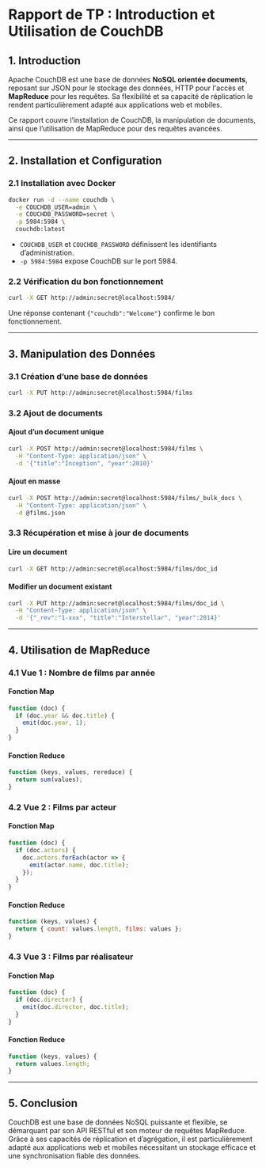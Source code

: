 # Rapport de TP : Introduction et Utilisation de CouchDB

## 1. Introduction

Apache CouchDB est une base de données **NoSQL orientée documents**, reposant sur JSON pour le stockage des données, HTTP pour l'accès et **MapReduce** pour les requêtes. Sa flexibilité et sa capacité de réplication le rendent particulièrement adapté aux applications web et mobiles.

Ce rapport couvre l’installation de CouchDB, la manipulation de documents, ainsi que l’utilisation de MapReduce pour des requêtes avancées.

---

## 2. Installation et Configuration

### 2.1 Installation avec Docker
```bash
docker run -d --name couchdb \
  -e COUCHDB_USER=admin \
  -e COUCHDB_PASSWORD=secret \
  -p 5984:5984 \
  couchdb:latest
```
- `COUCHDB_USER` et `COUCHDB_PASSWORD` définissent les identifiants d’administration.
- `-p 5984:5984` expose CouchDB sur le port 5984.

### 2.2 Vérification du bon fonctionnement
```bash
curl -X GET http://admin:secret@localhost:5984/
```
Une réponse contenant `{"couchdb":"Welcome"}` confirme le bon fonctionnement.

---

## 3. Manipulation des Données

### 3.1 Création d’une base de données
```bash
curl -X PUT http://admin:secret@localhost:5984/films
```

### 3.2 Ajout de documents

#### Ajout d’un document unique
```bash
curl -X POST http://admin:secret@localhost:5984/films \
  -H "Content-Type: application/json" \
  -d '{"title":"Inception", "year":2010}'
```

#### Ajout en masse
```bash
curl -X POST http://admin:secret@localhost:5984/films/_bulk_docs \
  -H "Content-Type: application/json" \
  -d @films.json
```

### 3.3 Récupération et mise à jour de documents

#### Lire un document
```bash
curl -X GET http://admin:secret@localhost:5984/films/doc_id
```

#### Modifier un document existant
```bash
curl -X PUT http://admin:secret@localhost:5984/films/doc_id \
  -H "Content-Type: application/json" \
  -d '{"_rev":"1-xxx", "title":"Interstellar", "year":2014}'
```

---

## 4. Utilisation de MapReduce

### 4.1 Vue 1 : Nombre de films par année

#### Fonction Map
```javascript
function (doc) {
  if (doc.year && doc.title) {
    emit(doc.year, 1);
  }
}
```

#### Fonction Reduce
```javascript
function (keys, values, rereduce) {
  return sum(values);
}
```

### 4.2 Vue 2 : Films par acteur

#### Fonction Map
```javascript
function (doc) {
  if (doc.actors) {
    doc.actors.forEach(actor => {
      emit(actor.name, doc.title);
    });
  }
}
```

#### Fonction Reduce
```javascript
function (keys, values) {
  return { count: values.length, films: values };
}
```

### 4.3 Vue 3 : Films par réalisateur

#### Fonction Map
```javascript
function (doc) {
  if (doc.director) {
    emit(doc.director, doc.title);
  }
}
```

#### Fonction Reduce
```javascript
function (keys, values) {
  return values.length;
}
```

---

## 5. Conclusion

CouchDB est une base de données NoSQL puissante et flexible, se démarquant par son API RESTful et son moteur de requêtes MapReduce. Grâce à ses capacités de réplication et d’agrégation, il est particulièrement adapté aux applications web et mobiles nécessitant un stockage efficace et une synchronisation fiable des données.
